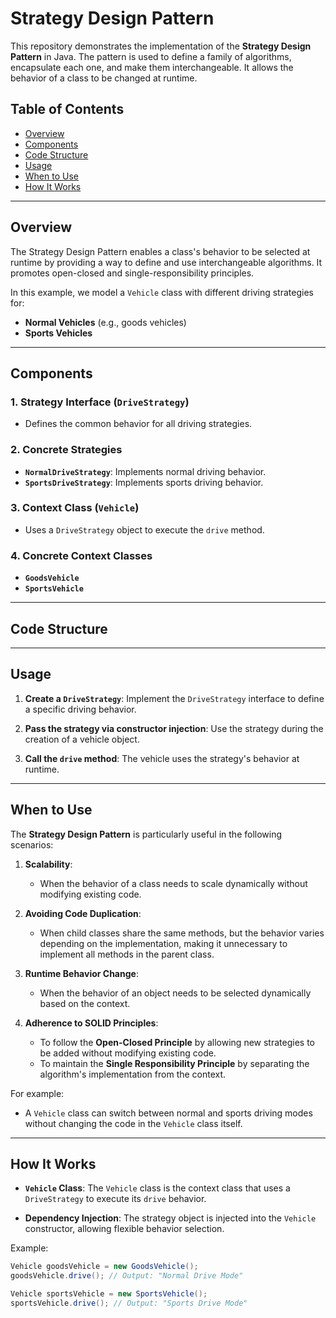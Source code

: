 # Strategy Design Pattern

This repository demonstrates the implementation of the **Strategy Design Pattern** in Java. The pattern is used to define a family of algorithms, encapsulate each one, and make them interchangeable. It allows the behavior of a class to be changed at runtime.

## Table of Contents
- [Overview](#overview)
- [Components](#components)
- [Code Structure](#code-structure)
- [Usage](#usage)
- [When to Use](#when-to-use)
- [How It Works](#how-it-works)

---

## Overview

The Strategy Design Pattern enables a class's behavior to be selected at runtime by providing a way to define and use interchangeable algorithms. It promotes open-closed and single-responsibility principles.

In this example, we model a `Vehicle` class with different driving strategies for:
- **Normal Vehicles** (e.g., goods vehicles)
- **Sports Vehicles**

---

## Components

### 1. Strategy Interface (`DriveStrategy`)
- Defines the common behavior for all driving strategies.

### 2. Concrete Strategies
- **`NormalDriveStrategy`**: Implements normal driving behavior.
- **`SportsDriveStrategy`**: Implements sports driving behavior.

### 3. Context Class (`Vehicle`)
- Uses a `DriveStrategy` object to execute the `drive` method.

### 4. Concrete Context Classes
- **`GoodsVehicle`**
- **`SportsVehicle`**

---

## Code Structure

---

## Usage

1. **Create a `DriveStrategy`**:
   Implement the `DriveStrategy` interface to define a specific driving behavior.

2. **Pass the strategy via constructor injection**:
   Use the strategy during the creation of a vehicle object.

3. **Call the `drive` method**:
   The vehicle uses the strategy's behavior at runtime.

---

## When to Use

The **Strategy Design Pattern** is particularly useful in the following scenarios:

1. **Scalability**:
    - When the behavior of a class needs to scale dynamically without modifying existing code.

2. **Avoiding Code Duplication**:
    - When child classes share the same methods, but the behavior varies depending on the implementation, making it unnecessary to implement all methods in the parent class.

3. **Runtime Behavior Change**:
    - When the behavior of an object needs to be selected dynamically based on the context.

4. **Adherence to SOLID Principles**:
    - To follow the **Open-Closed Principle** by allowing new strategies to be added without modifying existing code.
    - To maintain the **Single Responsibility Principle** by separating the algorithm's implementation from the context.

For example:
- A `Vehicle` class can switch between normal and sports driving modes without changing the code in the `Vehicle` class itself.

---

## How It Works

- **`Vehicle` Class**:
  The `Vehicle` class is the context class that uses a `DriveStrategy` to execute its `drive` behavior.

- **Dependency Injection**:
  The strategy object is injected into the `Vehicle` constructor, allowing flexible behavior selection.

Example:
```java
Vehicle goodsVehicle = new GoodsVehicle();
goodsVehicle.drive(); // Output: "Normal Drive Mode"

Vehicle sportsVehicle = new SportsVehicle();
sportsVehicle.drive(); // Output: "Sports Drive Mode"
